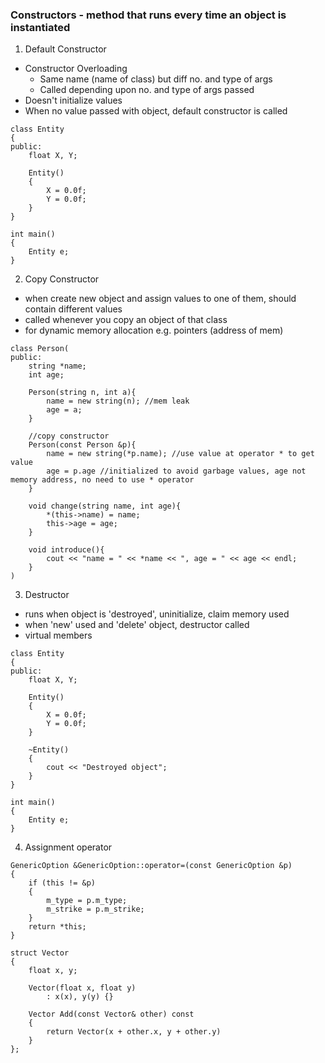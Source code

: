 ### Constructors - method that runs every time an object is instantiated

1. Default Constructor 
- Constructor Overloading
  - Same name (name of class) but diff no. and type of args
  - Called depending upon no. and type of args passed
- Doesn't initialize values
- When no value passed with object, default constructor is called
```
class Entity
{
public: 
    float X, Y;

    Entity()
    {
        X = 0.0f;
        Y = 0.0f;
    }
}

int main()
{
    Entity e;
}
```

2. Copy Constructor
- when create new object and assign values to one of them, should contain different values
- called whenever you copy an object of that class
- for dynamic memory allocation e.g. pointers (address of mem)
```
class Person(
public:
    string *name;
    int age;

    Person(string n, int a){
        name = new string(n); //mem leak
        age = a; 
    }

    //copy constructor
    Person(const Person &p){
        name = new string(*p.name); //use value at operator * to get value 
        age = p.age //initialized to avoid garbage values, age not memory address, no need to use * operator
    }

    void change(string name, int age){
        *(this->name) = name;
        this->age = age;
    }

    void introduce(){
        cout << "name = " << *name << ", age = " << age << endl;
    }
)
```

3. Destructor
- runs when object is 'destroyed', uninitialize, claim memory used
- when 'new' used and 'delete' object, destructor called
- virtual members
```
class Entity
{
public: 
    float X, Y;

    Entity()
    {
        X = 0.0f;
        Y = 0.0f;
    }

    ~Entity()
    {
        cout << "Destroyed object";
    }
}

int main()
{
    Entity e;
}
```

4. Assignment operator
```
GenericOption &GenericOption::operator=(const GenericOption &p)
{
    if (this != &p)
    {
        m_type = p.m_type;
        m_strike = p.m_strike;
    }
    return *this;
}
```

```
struct Vector
{
    float x, y;

    Vector(float x, float y)
        : x(x), y(y) {}

    Vector Add(const Vector& other) const
    {
        return Vector(x + other.x, y + other.y)
    }
};
```


